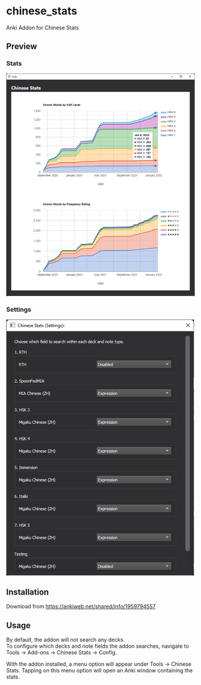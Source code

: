 # chinese_stats
Anki Addon for Chinese Stats

## Preview

### Stats
![](stats.png)

### Settings
![](settings.png)

## Installation
Download from https://ankiweb.net/shared/info/1959794557

## Usage
By default, the addon will not search any decks.  
To configure which decks and note fields the addon searches, navigate to Tools -> Add-ons -> Chinese Stats -> Config.

With the addon installed, a menu option will appear under Tools -> Chinese Stats.
Tapping on this menu option will open an Anki window containing the stats.
